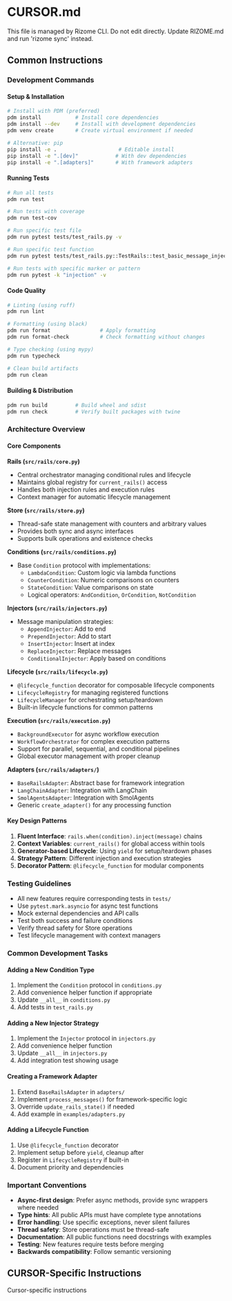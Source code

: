 <!-- Current Date: 2025-08-29 14:36:30 UTC -->

# CURSOR.md

This file is managed by Rizome CLI. Do not edit directly.
Update RIZOME.md and run 'rizome sync' instead.

## Common Instructions

### Development Commands

#### Setup & Installation
```bash
# Install with PDM (preferred)
pdm install           # Install core dependencies
pdm install --dev     # Install with development dependencies
pdm venv create       # Create virtual environment if needed

# Alternative: pip
pip install -e .                    # Editable install
pip install -e ".[dev]"            # With dev dependencies
pip install -e ".[adapters]"       # With framework adapters
```

#### Running Tests
```bash
# Run all tests
pdm run test

# Run tests with coverage
pdm run test-cov

# Run specific test file
pdm run pytest tests/test_rails.py -v

# Run specific test function
pdm run pytest tests/test_rails.py::TestRails::test_basic_message_injection -v

# Run tests with specific marker or pattern
pdm run pytest -k "injection" -v
```

#### Code Quality
```bash
# Linting (using ruff)
pdm run lint

# Formatting (using black)
pdm run format                # Apply formatting
pdm run format-check          # Check formatting without changes

# Type checking (using mypy)
pdm run typecheck

# Clean build artifacts
pdm run clean
```

#### Building & Distribution
```bash
pdm run build         # Build wheel and sdist
pdm run check         # Verify built packages with twine
```

### Architecture Overview

#### Core Components

**Rails (`src/rails/core.py`)**
- Central orchestrator managing conditional rules and lifecycle
- Maintains global registry for `current_rails()` access
- Handles both injection rules and execution rules
- Context manager for automatic lifecycle management

**Store (`src/rails/store.py`)**
- Thread-safe state management with counters and arbitrary values
- Provides both sync and async interfaces
- Supports bulk operations and existence checks

**Conditions (`src/rails/conditions.py`)**
- Base `Condition` protocol with implementations:
  - `LambdaCondition`: Custom logic via lambda functions
  - `CounterCondition`: Numeric comparisons on counters
  - `StateCondition`: Value comparisons on state
  - Logical operators: `AndCondition`, `OrCondition`, `NotCondition`

**Injectors (`src/rails/injectors.py`)**
- Message manipulation strategies:
  - `AppendInjector`: Add to end
  - `PrependInjector`: Add to start
  - `InsertInjector`: Insert at index
  - `ReplaceInjector`: Replace messages
  - `ConditionalInjector`: Apply based on conditions

**Lifecycle (`src/rails/lifecycle.py`)**
- `@lifecycle_function` decorator for composable lifecycle components
- `LifecycleRegistry` for managing registered functions
- `LifecycleManager` for orchestrating setup/teardown
- Built-in lifecycle functions for common patterns

**Execution (`src/rails/execution.py`)**
- `BackgroundExecutor` for async workflow execution
- `WorkflowOrchestrator` for complex execution patterns
- Support for parallel, sequential, and conditional pipelines
- Global executor management with proper cleanup

**Adapters (`src/rails/adapters/`)**
- `BaseRailsAdapter`: Abstract base for framework integration
- `LangChainAdapter`: Integration with LangChain
- `SmolAgentsAdapter`: Integration with SmolAgents
- Generic `create_adapter()` for any processing function

#### Key Design Patterns

1. **Fluent Interface**: `rails.when(condition).inject(message)` chains
2. **Context Variables**: `current_rails()` for global access within tools
3. **Generator-based Lifecycle**: Using `yield` for setup/teardown phases
4. **Strategy Pattern**: Different injection and execution strategies
5. **Decorator Pattern**: `@lifecycle_function` for modular components

### Testing Guidelines

- All new features require corresponding tests in `tests/`
- Use `pytest.mark.asyncio` for async test functions
- Mock external dependencies and API calls
- Test both success and failure conditions
- Verify thread safety for Store operations
- Test lifecycle management with context managers

### Common Development Tasks

#### Adding a New Condition Type
1. Implement the `Condition` protocol in `conditions.py`
2. Add convenience helper function if appropriate
3. Update `__all__` in `conditions.py`
4. Add tests in `test_rails.py`

#### Adding a New Injector Strategy
1. Implement the `Injector` protocol in `injectors.py`
2. Add convenience helper function
3. Update `__all__` in `injectors.py`
4. Add integration test showing usage

#### Creating a Framework Adapter
1. Extend `BaseRailsAdapter` in `adapters/`
2. Implement `process_messages()` for framework-specific logic
3. Override `update_rails_state()` if needed
4. Add example in `examples/adapters.py`

#### Adding a Lifecycle Function
1. Use `@lifecycle_function` decorator
2. Implement setup before `yield`, cleanup after
3. Register in `LifecycleRegistry` if built-in
4. Document priority and dependencies

### Important Conventions

- **Async-first design**: Prefer async methods, provide sync wrappers where needed
- **Type hints**: All public APIs must have complete type annotations
- **Error handling**: Use specific exceptions, never silent failures
- **Thread safety**: Store operations must be thread-safe
- **Documentation**: All public functions need docstrings with examples
- **Testing**: New features require tests before merging
- **Backwards compatibility**: Follow semantic versioning

## CURSOR-Specific Instructions

Cursor-specific instructions
